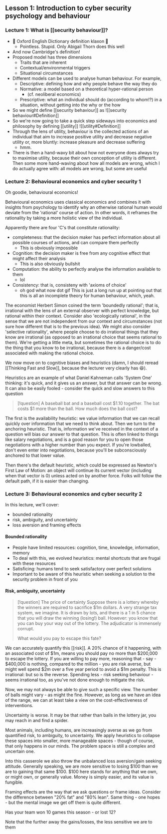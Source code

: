 ## Lesson 1: Introduction to cyber security psychology and behaviour 
### Lecture 1: What is [[security behaviour]]?
- 🚨 Oxford English Dictionary definition klaxon 🚨
	- Pointless. Stupid. Only Abigail Thorn does this well
- And now Cambridge's definition!
- Proposed model has three dimensions
	- Traits that are inherent
	- Contextual/environmental triggers
	- Situational circumstances
- Different models can be used to analyse human behaviour. For example,
	- Descriptive: defining how and why people behave the way they do
	- Normative: a model based on a theoretical hyper-rational person
		- (cf. neoliberal economics)
	- Prescriptive: what an individual should do (according to whom!?) in a situation, without getting into the why or the how
- So we might define [[security behaviour]] as ![[security behaviour#Definition]]
- So we're now going to take a quick step sideways into economics and philosophy by defining [[utility]]
![[utility#Definition]]
- Through the lens of utility, behaviour is the collected actions of an individual that aim to increase positive utility and decrease negative utility or, more bluntly: increase pleasure and decrease suffering
	- hmm. 
- There is then a hand-wavy bit about how not everyone does always try to maximise utility, because their own conception of utility is different. Then some more hand-waving about how all models are wrong, which I do actually agree with: all models are wrong, but some are useful

### Lecture 2: Behavioural economics and cyber security 1
Oh goodie, behavioural economics!

Behavioural economics uses classical economics and combines it with insights from psychology to identify why an otherwise rational human would deviate from the 'rational' course of action. In other words, it reframes the rationality by taking a more holistic view of the individual.

Apparently there are four 'C's that constitute rationality:
- completeness: that the decision maker has perfect information about all possible courses of actions, and can compare them perfectly
	- This is obviously impossible
- Cognition: the decision maker is free from any cognitive effect that might affect their analysis
	- This is also obviously bullshit
- Computation: the ability to perfectly analyse the information available to them
	- lol
- Consistency: that is, consisteny with 'axioms of choice'
	- oh god what now dot gif
This is just a long run up at pointing out that this is all an incomplete theory for human behaviour, which, yeah.

The economist Herbert Simon coined the term 'boundedly rational'; that is, irrational with the lens of an external observer with perfect knowledge, but rational within their context. Consider also 'ecologically rational', in the sense that we are not independent from our context and circumstances (not sure how different that is to the previous idea). We might also consider 'selective rationality', where people choose to do irrational things that they know are irrational (as opposed to an irrational choice that seems rational to them). We're getting a little meta, but sometimes the rational choice is to do the thing that you know to be irrational, because there is a danger/cost associated with making the rational choice.

We now move on to cognitive biases and heuristics (damn, I should reread [[Thinking Fast and Slow]], because the lecturer very clearly has 😆). 

Heuristics are an example of what Daniel Kahneman calls 'System One' thinking: it's quick, and it gives us an answer, but that answer can be wrong. It can also be easily fooled - consider the quick and slow answers to this question

>[!question]
> A baseball bat and a baseball cost $1.10 together. The bat costs $1 more than the ball. How much does the ball cost?

The first is the availability heuristic: we value information that we can recall quickly over information that we need to think about. Then we turn to the anchoring heuristic. That is, information we've received in the context of a question will bias our answer to that question. This is often linked to things like salary negotiations, and is a good reason for you to open those negotiations with a higher number than you expect. If you're lowballed, don't even enter into negotiations, because you'll be subconsciously anchored to that lower value.

Then there's the default heuristic, which could be expressed as Newton's First Law of Motion: an object will continue its current vector (including when that vector is 0) unless acted on by another force. Folks will follow the default path, if it is easier than changing. 

### Lecture 3: Behavioural economics and cyber security 2

In this lecture, we'll cover:
- bounded rationality
- risk, ambiguity, and uncertainty
- loss aversion and framing effects
#### Bounded rationality
- People have limited resources: cognition, time, knowledge, information, memory
- To deal with this, we evolved heuristics: mental shortcuts that are frugal with these resources
- Satisficing: humans tend to seek satisfactory over perfect solutions
- Important to be aware of this heuristic when seeking a solution to the security problem in front of you
#### Risk, ambiguity, uncertainty
>[!question] The price of certainty 
>Suppose there is a lottery whereby the winners are required to sacrifice $1m dollars. A very strange tax system, we imagine. It is drawn by lots, and there is a 1 in 5 chance that you will draw the winning (losing!) ball. However: you know that you can buy your way out of the lottery. The adjudicator is immensely corrupt. 
>
>What would you pay to escape this fate?

We can accurately quantify this [[risk]]. A 20% chance of it happening, with an associated cost of $1m, means you should pay no more than $200,000 to escape the lottery. If you are willing to pay more, reasoning that - say - $400,000 is nothing, compared to the million - you are risk averse, but might well spend $2m over a five year period to avoid a $1m penalty. This is irrational: but so is the reverse. Spending less - risk seeking behaviour - seems irrational too, as you've not done enough to mitigate the risk.

Now, we may not always be able to give such a specific view. The number of balls might vary - as might the fine. However, as long as we have an idea of the range, we can at least take a view on the cost-effectiveness of interventions.

Uncertainty is worse. It may be that rather than balls in the lottery jar, you may reach in and find a spider. 

Most animals, including humans, are increasingly averse as we go from quantified risk, to ambiguity, to uncertainty. We apply heuristics to collapse these spaces into smaller, more manageable spaces - though of course, that only happens in our minds. The problem space is still a complex and uncertain one.

Into this casserole we also throw the unbalanced loss aversion/gain seeking attitude. Generally speaking, we are more sensitive to losing $100 than we are to gaining that same $100. $100 here stands for anything that we own, or might own, or generally value. Money is simply easier, and its value is fungible.

Framing effects are the way that we ask questions or frame ideas. Consider the difference between "20% fat" and "80% lean". Same thing - one hopes - but the mental image we get off them is quite different.

Has your team won 10 games this season - or lost 12? 

Note that the further away the gains/losses, the less sensitive we are to them